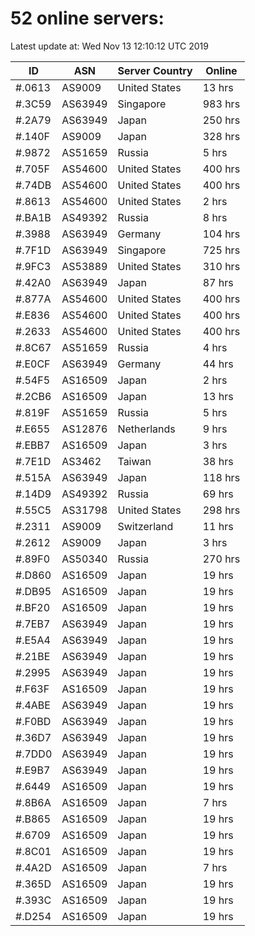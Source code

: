 # 52 online servers:

Latest update at: Wed Nov 13 12:10:12 UTC 2019

| ID | ASN | Server Country | Online |
| -- | --- | -------------- | ------ |
| #.0613 | AS9009 | United States | 13 hrs |
| #.3C59 | AS63949 | Singapore | 983 hrs |
| #.2A79 | AS63949 | Japan | 250 hrs |
| #.140F | AS9009 | Japan | 328 hrs |
| #.9872 | AS51659 | Russia | 5 hrs |
| #.705F | AS54600 | United States | 400 hrs |
| #.74DB | AS54600 | United States | 400 hrs |
| #.8613 | AS54600 | United States | 2 hrs |
| #.BA1B | AS49392 | Russia | 8 hrs |
| #.3988 | AS63949 | Germany | 104 hrs |
| #.7F1D | AS63949 | Singapore | 725 hrs |
| #.9FC3 | AS53889 | United States | 310 hrs |
| #.42A0 | AS63949 | Japan | 87 hrs |
| #.877A | AS54600 | United States | 400 hrs |
| #.E836 | AS54600 | United States | 400 hrs |
| #.2633 | AS54600 | United States | 400 hrs |
| #.8C67 | AS51659 | Russia | 4 hrs |
| #.E0CF | AS63949 | Germany | 44 hrs |
| #.54F5 | AS16509 | Japan | 2 hrs |
| #.2CB6 | AS16509 | Japan | 13 hrs |
| #.819F | AS51659 | Russia | 5 hrs |
| #.E655 | AS12876 | Netherlands | 9 hrs |
| #.EBB7 | AS16509 | Japan | 3 hrs |
| #.7E1D | AS3462 | Taiwan | 38 hrs |
| #.515A | AS63949 | Japan | 118 hrs |
| #.14D9 | AS49392 | Russia | 69 hrs |
| #.55C5 | AS31798 | United States | 298 hrs |
| #.2311 | AS9009 | Switzerland | 11 hrs |
| #.2612 | AS9009 | Japan | 3 hrs |
| #.89F0 | AS50340 | Russia | 270 hrs |
| #.D860 | AS16509 | Japan | 19 hrs |
| #.DB95 | AS16509 | Japan | 19 hrs |
| #.BF20 | AS16509 | Japan | 19 hrs |
| #.7EB7 | AS63949 | Japan | 19 hrs |
| #.E5A4 | AS63949 | Japan | 19 hrs |
| #.21BE | AS63949 | Japan | 19 hrs |
| #.2995 | AS63949 | Japan | 19 hrs |
| #.F63F | AS16509 | Japan | 19 hrs |
| #.4ABE | AS63949 | Japan | 19 hrs |
| #.F0BD | AS63949 | Japan | 19 hrs |
| #.36D7 | AS63949 | Japan | 19 hrs |
| #.7DD0 | AS63949 | Japan | 19 hrs |
| #.E9B7 | AS63949 | Japan | 19 hrs |
| #.6449 | AS16509 | Japan | 19 hrs |
| #.8B6A | AS16509 | Japan | 7 hrs |
| #.B865 | AS16509 | Japan | 19 hrs |
| #.6709 | AS16509 | Japan | 19 hrs |
| #.8C01 | AS16509 | Japan | 19 hrs |
| #.4A2D | AS16509 | Japan | 7 hrs |
| #.365D | AS16509 | Japan | 19 hrs |
| #.393C | AS16509 | Japan | 19 hrs |
| #.D254 | AS16509 | Japan | 19 hrs |

